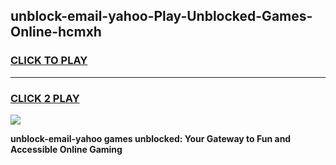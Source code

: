 
## unblock-email-yahoo-Play-Unblocked-Games-Online-hcmxh
<h3>
<a href="https://premium76.site?title=unblock-email-yahoo&ref=25A">CLICK TO PLAY</a></h3>
<hr>

<h3>
<a href="https://premium76.site?title=unblock-email-yahoo&ref=25A">CLICK 2 PLAY</a>
  
</h3>

<a href="https://premium76.site?title=unblock-email-yahoo&ref=25A"><img src="https://clearcache.store/games.png"></a>


**unblock-email-yahoo games unblocked: Your Gateway to Fun and Accessible Online Gaming**
